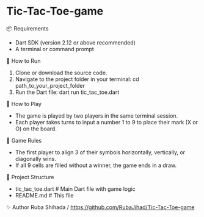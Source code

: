 # Tic-Tac-Toe-game

📦 Requirements
* Dart SDK (version 2.12 or above recommended)
* A terminal or command prompt

🚀 How to Run
1. Clone or download the source code.
2. Navigate to the project folder in your terminal:
   cd path_to_your_project_folder
3. Run the Dart file:
   dart run tic_tac_toe.dart

🧠 How to Play
* The game is played by two players in the same terminal session.
* Each player takes turns to input a number 1 to 9 to place their mark (X or O) on the board.

🏁 Game Rules
* The first player to align 3 of their symbols horizontally, vertically, or diagonally wins.
* If all 9 cells are filled without a winner, the game ends in a draw.

📂 Project Structure
* tic_tac_toe.dart      # Main Dart file with game logic
* README.md             # This file

✨ Author
Ruba Shihada / https://github.com/RubaJihad/Tic-Tac-Toe-game
